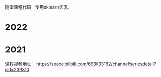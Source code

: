 随堂课程代码，使用sklearn实现。

# 2022


# 2021
课程视频地址：
https://space.bilibili.com/693033162/channel/seriesdetail?sid=239310



